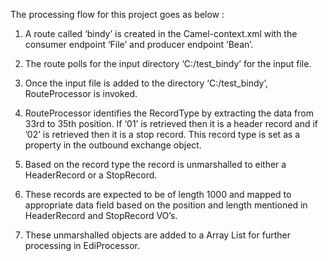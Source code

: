 
The processing flow for this project goes as below :

1.	A route called ‘bindy’ is created in the Camel-context.xml with the consumer endpoint ‘File’ and producer endpoint ‘Bean’.

2.	The route polls for the input directory ‘C:/test_bindy’ for the input file.

3.	Once the input file is added to the directory ‘C:/test_bindy’, RouteProcessor is invoked.

4.	RouteProcessor identifies the RecordType by extracting the data from 33rd to 35th position. If ‘01’ is retrieved then it is a header record and if ’02’ is retrieved then it is a stop record. This record type is set as a property in the outbound exchange object.

5.	Based on the record type the record is unmarshalled to either a HeaderRecord or a StopRecord.

6.	These records are expected to be of length 1000 and mapped to appropriate data field based on the position and length mentioned in HeaderRecord and StopRecord VO’s.

7.	These unmarshalled objects are added to a Array List for further processing in EdiProcessor.

